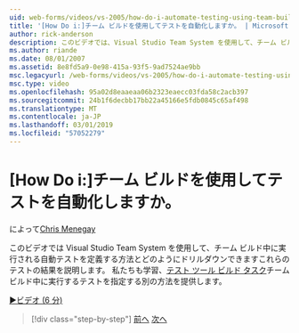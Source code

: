 ```yaml
---
uid: web-forms/videos/vs-2005/how-do-i-automate-testing-using-team-build
title: '[How Do i:]チーム ビルドを使用してテストを自動化しますか。 | Microsoft Docs'
author: rick-anderson
description: このビデオでは、Visual Studio Team System を使用して、チーム ビルド中に実行される自動テストを定義する方法とどのようにドリルダウンできますすることについて説明します.
ms.author: riande
ms.date: 08/01/2007
ms.assetid: 8e8fd5a9-0e98-415a-93f5-9ad7524ae9bb
msc.legacyurl: /web-forms/videos/vs-2005/how-do-i-automate-testing-using-team-build
msc.type: video
ms.openlocfilehash: 95a02d8eaaeaa06b2323eaecc03fda58c2acb397
ms.sourcegitcommit: 24b1f6decbb17bb22a45166e5fdb0845c65af498
ms.translationtype: MT
ms.contentlocale: ja-JP
ms.lasthandoff: 03/01/2019
ms.locfileid: "57052279"
---
```

<a name="how-do-i-automate-testing-using-team-build"></a>[How Do i:]チーム ビルドを使用してテストを自動化しますか。
====================
によって[Chris Menegay](https://twitter.com/CMenegay)

このビデオでは Visual Studio Team System を使用して、チーム ビルド中に実行される自動テストを定義する方法とどのようにドリルダウンできますこれらのテストの結果を説明します。 私たちも学習、[テスト ツール ビルド タスク](https://msdn.microsoft.com/vstudio/aa718351.aspx#bttt)チーム ビルド中に実行するテストを指定する別の方法を提供します。

[&#9654;ビデオ (6 分)](https://channel9.msdn.com/Blogs/ASP-NET-Site-Videos/how-do-i-automate-testing-using-team-build)

> [!div class="step-by-step"]
> [前へ](how-do-i-implement-continuous-integration-with-team-foundation.md)
> [次へ](how-do-i-deploy-a-web-application-during-a-team-build.md)
